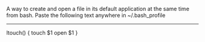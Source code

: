 A way to create and open a file in its default application at the same time from bash.
Paste the following text anywhere in ~/.bash_profile
***


ltouch()
{
  touch $1
  open $1
}